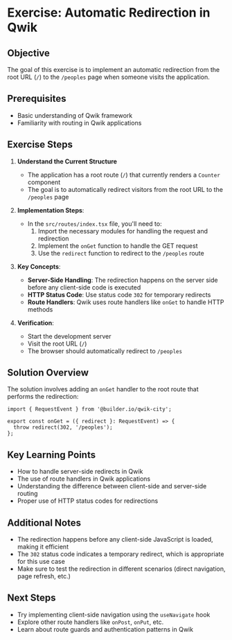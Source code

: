 # Exercise: Automatic Redirection in Qwik

## Objective
The goal of this exercise is to implement an automatic redirection from the root URL (`/`) to the `/peoples` page when someone visits the application.

## Prerequisites
- Basic understanding of Qwik framework
- Familiarity with routing in Qwik applications

## Exercise Steps

1. **Understand the Current Structure**
   - The application has a root route (`/`) that currently renders a `Counter` component
   - The goal is to automatically redirect visitors from the root URL to the `/peoples` page

2. **Implementation Steps**:
   - In the `src/routes/index.tsx` file, you'll need to:
     1. Import the necessary modules for handling the request and redirection
     2. Implement the `onGet` function to handle the GET request
     3. Use the `redirect` function to redirect to the `/peoples` route

3. **Key Concepts**:
   - **Server-Side Handling**: The redirection happens on the server side before any client-side code is executed
   - **HTTP Status Code**: Use status code `302` for temporary redirects
   - **Route Handlers**: Qwik uses route handlers like `onGet` to handle HTTP methods

4. **Verification**:
   - Start the development server
   - Visit the root URL (`/`)
   - The browser should automatically redirect to `/peoples`

## Solution Overview
The solution involves adding an `onGet` handler to the root route that performs the redirection:

```tsx
import { RequestEvent } from '@builder.io/qwik-city';

export const onGet = ({ redirect }: RequestEvent) => {
  throw redirect(302, '/peoples');
};
```

## Key Learning Points
- How to handle server-side redirects in Qwik
- The use of route handlers in Qwik applications
- Understanding the difference between client-side and server-side routing
- Proper use of HTTP status codes for redirections

## Additional Notes
- The redirection happens before any client-side JavaScript is loaded, making it efficient
- The `302` status code indicates a temporary redirect, which is appropriate for this use case
- Make sure to test the redirection in different scenarios (direct navigation, page refresh, etc.)

## Next Steps
- Try implementing client-side navigation using the `useNavigate` hook
- Explore other route handlers like `onPost`, `onPut`, etc.
- Learn about route guards and authentication patterns in Qwik